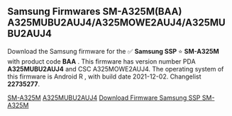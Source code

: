 <h2>Samsung Firmwares SM-A325M(BAA) A325MUBU2AUJ4/A325MOWE2AUJ4/A325MUBU2AUJ4</h2>
Download the Samsung firmware for the ✅ <strong>Samsung SSP </strong> ⭐ <strong>SM-A325M</strong> with product code <strong>BAA</strong> . This firmware has version number PDA <strong>A325MUBU2AUJ4</strong> and CSC A325MOWE2AUJ4. The operating system of this firmware is Android R , with build date 2021-12-02. Changelist <strong>22735277</strong>.


[SM-A325M](https://samfirm.shop/samsung/model/SM-A325M)
[A325MUBU2AUJ4](https://samfirm.shop/samsung/pda/A325MUBU2AUJ4)
[Download Firmware Samsung SSP SM-A325M](https://samfirm.shop/samsung/firmware/479344)
